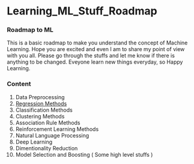 # Learning_ML_Stuff_Roadmap
 
### Roadmap to ML

This is a basic roadmap to make you understand the concept of Machine Learning. Hope you are excited and even I am to share my point of view with you all. Please go through the stuffs and let me know if there is anything to be changed. Eveyone learn new things everyday, so 
Happy Learning.

### Content

1. Data Preprocessing
2. [Regression Methods](https://github.com/AdarshRazor/Learning_ML_Stuff_Roadmap/tree/main/2.%20Regression)
3. Classification Methods
4. Clustering Methods
5. Association Rule Methods
6. Reinforcement Learning Methods
7. Natural Language Processing
8. Deep Learning 
9. Dimentionality Reduction
10. Model Selection and Boosting ( Some high level stuffs )